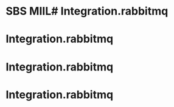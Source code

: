 # SBS MIIL# Integration.rabbitmq
# Integration.rabbitmq
# Integration.rabbitmq
# Integration.rabbitmq
